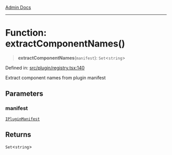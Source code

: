 [Admin Docs](/)

***

# Function: extractComponentNames()

> **extractComponentNames**(`manifest`): `Set`\<`string`\>

Defined in: [src/plugin/registry.tsx:140](https://github.com/PalisadoesFoundation/talawa-admin/blob/main/src/plugin/registry.tsx#L140)

Extract component names from plugin manifest

## Parameters

### manifest

[`IPluginManifest`](plugin\types\README\interfaces\IPluginManifest.md)

## Returns

`Set`\<`string`\>
